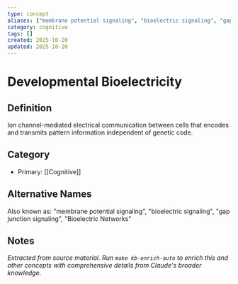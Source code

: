 ```yaml
---
type: concept
aliases: ["membrane potential signaling", "bioelectric signaling", "gap junction signaling", "Bioelectric Networks"]
category: cognitive
tags: []
created: 2025-10-20
updated: 2025-10-20
---
```


# Developmental Bioelectricity

## Definition

Ion channel-mediated electrical communication between cells that encodes and transmits pattern information independent of genetic code.

## Category

- Primary: [[Cognitive]]

## Alternative Names

Also known as: "membrane potential signaling", "bioelectric signaling", "gap junction signaling", "Bioelectric Networks"

## Notes

*Extracted from source material. Run `make kb-enrich-auto` to enrich this and other concepts with comprehensive details from Claude's broader knowledge.*
